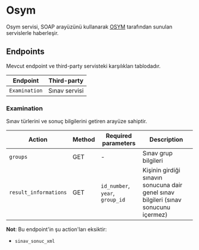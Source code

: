 Osym
====

Osym servisi, SOAP arayüzünü kullanarak [OSYM](https://osym.gov.tr) tarafından
sunulan servislerle haberleşir.

Endpoints
---------

Mevcut endpoint ve third-party servisteki karşılıkları tablodadır.

|Endpoint     |Third-party|
|-------------|-----------|
|`Examination`|Sınav servisi

### Examination

Sınav türlerini ve sonuç bilgilerini getiren arayüze sahiptir.

|Action               |Method|Required parameters            |Description|
|---------------------|------|-------------------------------|-----------|
|`groups`             |GET   |-                              |Sınav grup bilgileri
|`result_informations`|GET   |`id_number`, `year`, `group_id`|Kişinin girdiği sınavın sonucuna dair genel sınav bilgileri (sınav sonucunu içermez)

**Not**: Bu endpoint'in şu action'ları eksiktir:

- `sinav_sonuc_xml`
